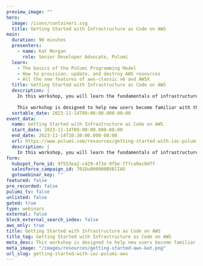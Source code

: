 ```yaml
---
preview_image: ""
hero:
  image: /icons/containers.svg
  title: Getting Started with Infrastructure as Code on AWS
main:
  duration: 90 minutes
  presenters:
    - name: Kat Morgan
      role: Senior Developer Advocate, Pulumi
  learn:
    - The basics of the Pulumi Programming Model
    - How to provision, update, and destroy AWS resources
    - All the new features of aws-classic v6 and AWSX
  title: Getting Started with Infrastructure as Code on AWS
  description: |
    In this workshop, you will learn the fundamentals of infrastructure as code through guided exercises. You will be introduced to Pulumi, an infrastructure-as-code platform, where you can use familiar programming languages to provision modern cloud infrastructure.
    
    This workshop is designed to help new users become familiar with the core concepts needed to effectively deploy resources on AWS. We will guide you through the Pulumi platform with diagrams and a series of labs to help accelerate your cloud projects.
  sortable_date: 2023-11-14T09:00:00.000-08:00
event_data:
  name: Getting Started with Infrastructure as Code on AWS
  start_date: 2023-11-14T09:00:00.000-08:00
  end_date: 2023-11-14T10:30:00.000-08:00
  url: https://www.pulumi.com/resources/getting-started-with-iac-pulumi-aws
  description: |
    In this workshop, you will learn the fundamentals of infrastructure as code through guided exercises. You will be introduced to Pulumi, an infrastructure-as-code platform, where you can use familiar programming languages to provision modern cloud infrastructure. This workshop is designed to help new users become familiar with the core concepts needed to effectively deploy resources on AWS. We will guide you through the Pulumi platform with diagrams and a series of labs to help accelerate your cloud projects.
form:
  hubspot_form_id: 9f553ea2-c429-473e-9fbe-7ffca0ac0dff
  salesforce_campaign_id: 701Du000000BVBlIAO
  gotowebinar_key: ""
featured: false
pre_recorded: false
pulumi_tv: false
unlisted: false
gated: true
type: webinars
external: false
block_external_search_index: false
aws_only: true
title: Getting Started with Infrastructure as Code on AWS
title_tag: Getting Started with Infrastructure as Code on AWS
meta_desc: This workshop is designed to help new users become familiar with the core concepts needed to effectively deploy resources on AWS using Pulumi.
meta_image: "/images/resources/getting-started-aws-kat.png"
url_slug: getting-started-with-iac-pulumi-aws
---
```

